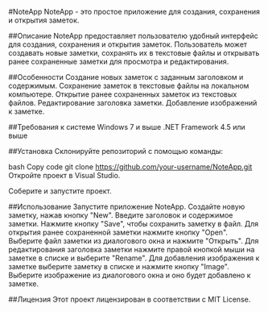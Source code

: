 #NoteApp
NoteApp - это простое приложение для создания, сохранения и открытия заметок.

##Описание
NoteApp предоставляет пользователю удобный интерфейс для создания, сохранения и открытия заметок. Пользователь может создавать новые заметки, сохранять их в текстовые файлы и открывать ранее сохраненные заметки для просмотра и редактирования.

##Особенности
Создание новых заметок с заданным заголовком и содержимым.
Сохранение заметок в текстовые файлы на локальном компьютере.
Открытие ранее сохраненных заметок из текстовых файлов.
Редактирование заголовка заметки.
Добавление изображений к заметке.

##Требования к системе
Windows 7 и выше
.NET Framework 4.5 или выше

##Установка
Склонируйте репозиторий с помощью команды:

bash
Copy code
git clone https://github.com/your-username/NoteApp.git
Откройте проект в Visual Studio.

Соберите и запустите проект.

##Использование
Запустите приложение NoteApp.
Создайте новую заметку, нажав кнопку "New".
Введите заголовок и содержимое заметки.
Нажмите кнопку "Save", чтобы сохранить заметку в файл.
Для открытия ранее сохраненной заметки нажмите кнопку "Open".
Выберите файл заметки из диалогового окна и нажмите "Открыть".
Для редактирования заголовка заметки нажмите правой кнопкой мыши на заметке в списке и выберите "Rename".
Для добавления изображения к заметке выберите заметку в списке и нажмите кнопку "Image". Выберите изображение из диалогового окна и оно будет добавлено к заметке.

##Лицензия
Этот проект лицензирован в соответствии с MIT License.
